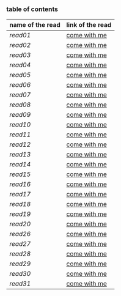 ### table of contents

 **name of the read**   |   **link of the read**
 -----------------      |   --------
 *read01*               | [come with me](class-01.md)
 *read02*               |[come with me](class-02.md)
 *read03*               | [come with me](class-03.md)
 *read04*               |[come with me](class-04.md)
 *read05*               | [come with me](class-05.md)
 *read06*               |[come with me](class-06.md)
 *read07*               | [come with me](class-07.md)
 *read08*               |[come with me](class-08.md)
 *read09*               | [come with me](class-09.md)
 *read10*               |[come with me](class-10.md)
 *read11*               | [come with me](class-11.md)
 *read12*               |[come with me](class-12.md)
 *read13*               | [come with me](class-13.md)
 *read14*               |[come with me](class-14.md)
 *read15*               | [come with me](class-15.md)
 *read16*               | [come with me](class-16.md)
 *read17*               | [come with me](class-17.md)
 *read18*               | [come with me](class-18.md)
 *read19*               | [come with me](class-19.md)
 *read20*               | [come with me](class-20.md)
 *read26*               | [come with me](class-26.md)
 *read27*               | [come with me](class-27.md)
 *read28*               | [come with me](class-28.md)
 *read29*              | [come with me](class-29.md)
 *read30*              | [come with me](class-30.md)
 *read31*              | [come with me](class-31.md)
